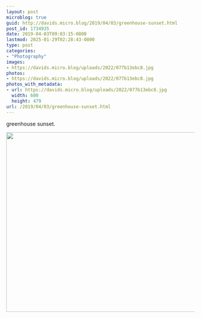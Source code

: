```yaml
---
layout: post
microblog: true
guid: http://davids.micro.blog/2019/04/03/greenhouse-sunset.html
post_id: 1734935
date: 2019-04-03T09:03:15-0800
lastmod: 2025-01-29T02:28:43-0800
type: post
categories:
- "Photography"
images:
- https://davids.micro.blog/uploads/2022/077b13ebc8.jpg
photos:
- https://davids.micro.blog/uploads/2022/077b13ebc8.jpg
photos_with_metadata:
- url: https://davids.micro.blog/uploads/2022/077b13ebc8.jpg
  width: 600
  height: 479
url: /2019/04/03/greenhouse-sunset.html
---
```

greenhouse sunset.

<img src="/uploads/2022/077b13ebc8.jpg" width="600" height="479" alt="">
